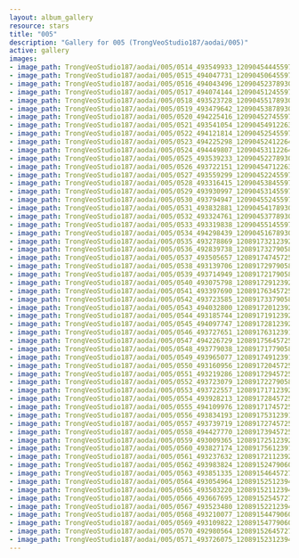 ```yaml
---
layout: album_gallery
resource: stars
title: "005"
description: "Gallery for 005 (TrongVeoStudio187/aodai/005)"
active: gallery
images:
- image_path: TrongVeoStudio187/aodai/005/0514_493549933_1209045444559727_3387773720941464282_n.jpg
- image_path: TrongVeoStudio187/aodai/005/0515_494047731_1209045064559765_7592689621481500552_n.jpg
- image_path: TrongVeoStudio187/aodai/005/0516_494043496_1209045237893081_3154705170162880789_n.jpg
- image_path: TrongVeoStudio187/aodai/005/0517_494074144_1209045124559759_771169906804624842_n.jpg
- image_path: TrongVeoStudio187/aodai/005/0518_493523728_1209045517893053_854304022121741225_n.jpg
- image_path: TrongVeoStudio187/aodai/005/0519_493479642_1209045387893066_2279762539486054011_n.jpg
- image_path: TrongVeoStudio187/aodai/005/0520_494225416_1209045274559744_2308657489179473929_n.jpg
- image_path: TrongVeoStudio187/aodai/005/0521_493541054_1209045491226389_4186456427716201880_n.jpg
- image_path: TrongVeoStudio187/aodai/005/0522_494121814_1209045254559746_541767960197663827_n.jpg
- image_path: TrongVeoStudio187/aodai/005/0523_494225298_1209045241226414_3292951999705977956_n.jpg
- image_path: TrongVeoStudio187/aodai/005/0524_494449807_1209045311226407_681786313589751797_n.jpg
- image_path: TrongVeoStudio187/aodai/005/0525_493539233_1209045227893082_5146729632168551977_n.jpg
- image_path: TrongVeoStudio187/aodai/005/0526_493722151_1209045471226391_6640197770856872209_n.jpg
- image_path: TrongVeoStudio187/aodai/005/0527_493559299_1209045224559749_4549045717183898727_n.jpg
- image_path: TrongVeoStudio187/aodai/005/0528_493316415_1209045384559733_6754239924029069800_n.jpg
- image_path: TrongVeoStudio187/aodai/005/0529_493930997_1209045314559740_8675100175426115905_n.jpg
- image_path: TrongVeoStudio187/aodai/005/0530_493794947_1209045524559719_7590828911153404394_n.jpg
- image_path: TrongVeoStudio187/aodai/005/0531_493832881_1209045417893063_4854739844690504669_n.jpg
- image_path: TrongVeoStudio187/aodai/005/0532_493324761_1209045377893067_815264345329664254_n.jpg
- image_path: TrongVeoStudio187/aodai/005/0533_493319838_1209045514559720_7112683300848154052_n.jpg
- image_path: TrongVeoStudio187/aodai/005/0534_494298439_1209045167893088_220131802295043166_n.jpg
- image_path: TrongVeoStudio187/aodai/005/0535_493278869_1208917321239206_5740314561198741197_n.jpg
- image_path: TrongVeoStudio187/aodai/005/0536_492839738_1208917327905872_2277250961157123518_n.jpg
- image_path: TrongVeoStudio187/aodai/005/0537_493505657_1208917474572524_4878993182255429182_n.jpg
- image_path: TrongVeoStudio187/aodai/005/0538_493139706_1208917297905875_2268116250026856759_n.jpg
- image_path: TrongVeoStudio187/aodai/005/0539_493714949_1208917217905883_2618277168969244516_n.jpg
- image_path: TrongVeoStudio187/aodai/005/0540_493075798_1208917291239209_4712390694231478923_n.jpg
- image_path: TrongVeoStudio187/aodai/005/0541_493397690_1208917634572508_9143445955934371095_n.jpg
- image_path: TrongVeoStudio187/aodai/005/0542_493723585_1208917337905871_1204246037305730737_n.jpg
- image_path: TrongVeoStudio187/aodai/005/0543_494032800_1208917201239218_5189354741264621814_n.jpg
- image_path: TrongVeoStudio187/aodai/005/0544_493185744_1208917191239219_6967791672562552213_n.jpg
- image_path: TrongVeoStudio187/aodai/005/0545_494097747_1208917281239210_4776400268240992955_n.jpg
- image_path: TrongVeoStudio187/aodai/005/0546_493727651_1208917631239175_5980924078250204009_n.jpg
- image_path: TrongVeoStudio187/aodai/005/0547_494226729_1208917564572515_7300603935118541621_n.jpg
- image_path: TrongVeoStudio187/aodai/005/0548_493779038_1208917177905887_8895161286986989134_n.jpg
- image_path: TrongVeoStudio187/aodai/005/0549_493965077_1208917491239189_3604656288293116562_n.jpg
- image_path: TrongVeoStudio187/aodai/005/0550_493160956_1208917204572551_7706556702158010723_n.jpg
- image_path: TrongVeoStudio187/aodai/005/0551_493219286_1208917294572542_2421457303035247012_n.jpg
- image_path: TrongVeoStudio187/aodai/005/0552_493723079_1208917227905882_741396642502862298_n.jpg
- image_path: TrongVeoStudio187/aodai/005/0553_493722557_1208917171239221_4665813686376136852_n.jpg
- image_path: TrongVeoStudio187/aodai/005/0554_493928213_1208917284572543_7212763696637420568_n.jpg
- image_path: TrongVeoStudio187/aodai/005/0555_494109976_1208917174572554_2650364560246019828_n.jpg
- image_path: TrongVeoStudio187/aodai/005/0556_493834193_1208917531239185_6940315754647038175_n.jpg
- image_path: TrongVeoStudio187/aodai/005/0557_493739719_1208917274572544_5813233153606558312_n.jpg
- image_path: TrongVeoStudio187/aodai/005/0558_494427770_1208917394572532_6734288574873849760_n.jpg
- image_path: TrongVeoStudio187/aodai/005/0559_493009365_1208917251239213_5974353019431460541_n.jpg
- image_path: TrongVeoStudio187/aodai/005/0560_493827174_1208917561239182_3567443611682060546_n.jpg
- image_path: TrongVeoStudio187/aodai/005/0561_493237632_1208917211239217_8939625243383330087_n.jpg
- image_path: TrongVeoStudio187/aodai/005/0562_493983824_1208915247906080_3668139557358610958_n.jpg
- image_path: TrongVeoStudio187/aodai/005/0563_493851335_1208915464572725_59281189390893751_n.jpg
- image_path: TrongVeoStudio187/aodai/005/0564_493054964_1208915251239413_464048608063363693_n.jpg
- image_path: TrongVeoStudio187/aodai/005/0565_493503220_1208915211239417_4343258546243204050_n.jpg
- image_path: TrongVeoStudio187/aodai/005/0566_493667695_1208915254572746_6520177334254076646_n.jpg
- image_path: TrongVeoStudio187/aodai/005/0567_493523480_1208915221239416_8105249371484565479_n.jpg
- image_path: TrongVeoStudio187/aodai/005/0568_493210077_1208915447906060_8288579832418729738_n.jpg
- image_path: TrongVeoStudio187/aodai/005/0569_493109822_1208915477906057_124766459299751952_n.jpg
- image_path: TrongVeoStudio187/aodai/005/0570_492980564_1208915264572745_5633331547149154651_n.jpg
- image_path: TrongVeoStudio187/aodai/005/0571_493726075_1208915231239415_135677163660104696_n.jpg
---
```

